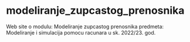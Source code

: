 # modeliranje_zupcastog_prenosnika
Web site o modulu: Modeliranje zupcastog prenosnika predmeta: Modeliranje i simulacija pomocu racunara u sk. 2022/23. god.
